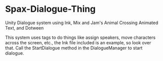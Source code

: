 # Spax-Dialogue-Thing
Unity Dialogue system using Ink, Mix and Jam's Animal Crossing Animated Text, and Dotween

This system uses tags to do things like assign speakers, move characters across the screen, etc., the Ink file included is an example, so look over that. 
Call the StartDialogue method in the DialogueManager to start dialogue.
